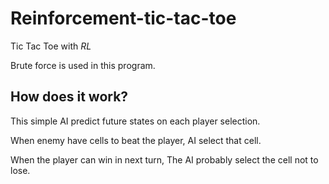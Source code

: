 # Reinforcement-tic-tac-toe
Tic Tac Toe with *RL*

Brute force is used in this program.

## How does it work?

This simple AI predict future states on each player selection.

When enemy have cells to beat the player, AI select that cell.

When the player can win in next turn, The AI probably select the cell not to lose.
